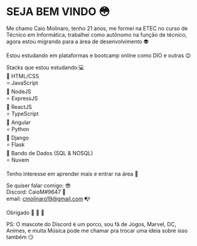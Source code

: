 # SEJA BEM VINDO :flushed:

Me chamo Caio Molinaro, tenho 21 anos, me formei na ETEC no curso de Técnico em Informática, trabalhei como autônomo na função de técnico, agora estou migrando para a área de desenvolvimento :alien:

Estou estudando em plataformas e bootcamp online como DIO e outras :relieved:

Stacks que estou estudando::computer:    
:space_invader: HTML/CSS  
:star: JavaScript  
:space_invader: NodeJS  
:star: ExpressJS   
:space_invader: ReactJS  
:star: TypeScript  
:space_invader: Angular  
:star: Python  
:space_invader: Django  
:star: Flask   
:space_invader: Bando de Dados (SQL & NOSQL)  
:star: Nuvem  

Tenho interesse em aprender mais e entrar na área :boy:

Se quiser falar comigo: :sunglasses:  
Discord: CaioM#9647 :pig:  
email: cmolinaro19@gmail.com :mailbox_with_no_mail: 

Obrigado :wave: :facepunch: :walking:



PS: O mascote do Discord é um porco, sou fã de Jogos, Marvel, DC, Animes, e muita Música pode me chamar pra trocar uma ideia sobre isso também :smirk:


